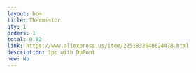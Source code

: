 ```yaml
---
layout: bom
title: Thermistor
qty: 1
orders: 1
total: 0.82
link: https://www.aliexpress.us/item/2251832640624478.html
description: 1pc with DuPont
new: No
---
```

